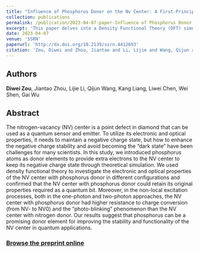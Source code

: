 ```yaml
---
title: "Influence of Phosphorus Donor on the Nv Center: A First-Principles Study (Preprint)"
collection: publications
permalink: /publication/2023-04-07-paper-Influence of Phosphorus Donor on the Nv Center - A First-Principles Study
excerpt: 'This paper delves into a Density Functional Theory (DFT) simulation, demonstrating the potential for increased stability and functionality of the Nitrogen-Vacancy (NV) center in phosphorus-doped diamond, surpassing its nitrogen-doped counterparts. Such enhancements hold significant promise for optimizing the performance of the NV center in quantum applications.'
date: 2023-04-07
venue: 'SSRN'
paperurl: 'http://dx.doi.org/10.2139/ssrn.4412693'
citation: 'Zou, Diwei and Zhou, Jiantao and Li, Lijie and Wang, Qijun and Liang, Kang and Chen, Liwei and Shen, Wei and Wu, Gai, Influence of Phosphorus Donor on the Nv Center: A First-Principles Study. Available at SSRN.'
---
```


## Authors
**Diwei Zou**, Jiantao Zhou, Lijie Li, Qijun Wang, Kang Liang, Liwei Chen, Wei Shen, Gai Wu

## Abstract
The nitrogen-vacancy (NV) center is a point defect in diamond that can be used as a quantum sensor and emitter. To utilize its electronic and optical properties, it needs to maintain a negative charge state, but how to enhance the negative charge stability and avoid becoming the “dark state” have been challenges for many scientists. In this study, we introduced phosphorus atoms as donor elements to provide extra electrons to the NV center to keep its negative charge state through theoretical simulation. We used density functional theory to investigate the electronic and optical properties of the NV center with phosphorus donor in different configurations and confirmed that the NV center with phosphorus donor could retain its original properties required as a quantum bit. Moreover, in the non-local excitation processes, both in the one-photon and two-photon approaches, the NV center with phosphorus donor had higher resistance to charge conversion (from NV- to NV0) and the “photo-blinking” phenomenon than the NV center with nitrogen donor. Our results suggest that phosphorus can be a promising donor element for improving the stability and functionality of the NV center in quantum applications.

### [Browse the preprint online](http://dx.doi.org/10.2139/ssrn.4412693)